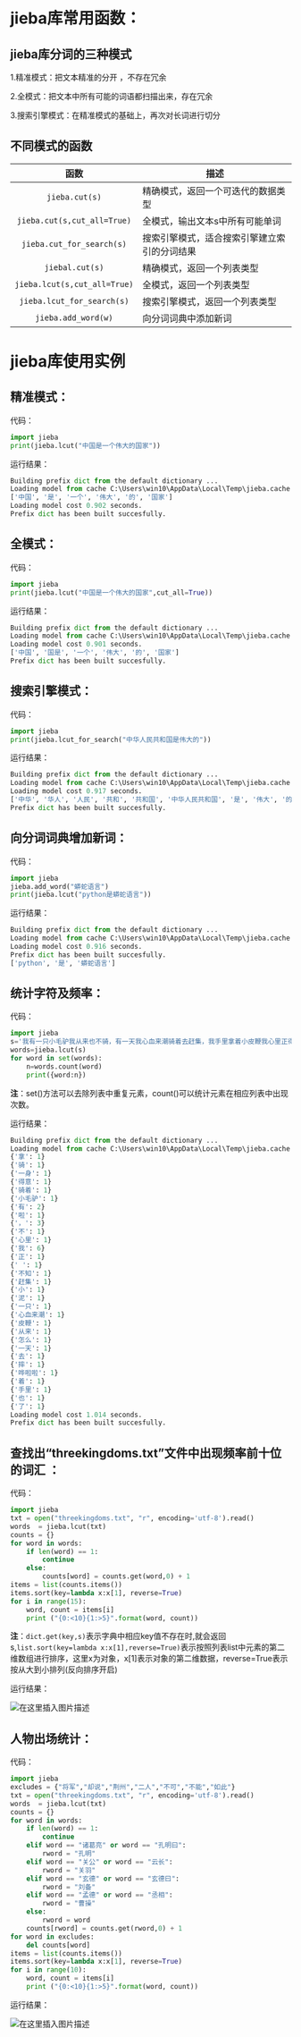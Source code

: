 # jieba库常用函数：

## jieba库分词的三种模式

1.精准模式：把文本精准的分开 ，不存在冗余

2.全模式：把文本中所有可能的词语都扫描出来，存在冗余

3.搜索引擎模式：在精准模式的基础上，再次对长词进行切分

## 不同模式的函数

|             函数             | 描述                                         |
| :--------------------------: | -------------------------------------------- |
|        `jieba.cut(s)`        | 精确模式，返回一个可迭代的数据类型           |
| `jieba.cut(s,cut_all=True)`  | 全模式，输出文本s中所有可能单词              |
|  `jieba.cut_for_search(s)`   | 搜索引擎模式，适合搜索引擎建立索引的分词结果 |
|       `jiebal.cut(s)`        | 精确模式，返回一个列表类型                   |
| `jieba.lcut(s,cut_all=True)` | 全模式，返回一个列表类型                     |
|  `jieba.lcut_for_search(s)`  | 搜索引擎模式，返回一个列表类型               |
|     `jieba.add_word(w)`      | 向分词词典中添加新词                         |

# jieba库使用实例

## 精准模式：

代码：

```python
import jieba
print(jieba.lcut("中国是一个伟大的国家"))
```

运行结果：

```python
Building prefix dict from the default dictionary ...
Loading model from cache C:\Users\win10\AppData\Local\Temp\jieba.cache
['中国', '是', '一个', '伟大', '的', '国家']
Loading model cost 0.902 seconds.
Prefix dict has been built succesfully.
```

## 全模式：

代码：

```python
import jieba
print(jieba.lcut("中国是一个伟大的国家",cut_all=True))
```

运行结果：

```python
Building prefix dict from the default dictionary ...
Loading model from cache C:\Users\win10\AppData\Local\Temp\jieba.cache
Loading model cost 0.901 seconds.
['中国', '国是', '一个', '伟大', '的', '国家']
Prefix dict has been built succesfully.
```

## 搜索引擎模式：

代码：

```python
import jieba
print(jieba.lcut_for_search("中华人民共和国是伟大的"))
```

运行结果：

```python
Building prefix dict from the default dictionary ...
Loading model from cache C:\Users\win10\AppData\Local\Temp\jieba.cache
Loading model cost 0.917 seconds.
['中华', '华人', '人民', '共和', '共和国', '中华人民共和国', '是', '伟大', '的']
Prefix dict has been built succesfully.
```

## 向分词词典增加新词：

代码：

```python
import jieba
jieba.add_word("蟒蛇语言")
print(jieba.lcut("python是蟒蛇语言"))
```

运行结果：

```python
Building prefix dict from the default dictionary ...
Loading model from cache C:\Users\win10\AppData\Local\Temp\jieba.cache
Loading model cost 0.916 seconds.
Prefix dict has been built succesfully.
['python', '是', '蟒蛇语言']
```

## 统计字符及频率：

代码：

```python
import jieba
s='我有一只小毛驴我从来也不骑，有一天我心血来潮骑着去赶集，我手里拿着小皮鞭我心里正得意，不知怎么哗啦啦啦我摔了一身泥 '
words=jieba.lcut(s)
for word in set(words):
    n=words.count(word)
    print({word:n})
```

**注**：set()方法可以去除列表中重复元素，count()可以统计元素在相应列表中出现次数。

运行结果：

```python
Building prefix dict from the default dictionary ...
Loading model from cache C:\Users\win10\AppData\Local\Temp\jieba.cache
{'拿': 1}
{'骑': 1}
{'一身': 1}
{'得意': 1}
{'骑着': 1}
{'小毛驴': 1}
{'有': 2}
{'啦': 1}
{'，': 3}
{'不': 1}
{'心里': 1}
{'我': 6}
{'正': 1}
{' ': 1}
{'不知': 1}
{'赶集': 1}
{'小': 1}
{'泥': 1}
{'一只': 1}
{'心血来潮': 1}
{'皮鞭': 1}
{'从来': 1}
{'怎么': 1}
{'一天': 1}
{'去': 1}
{'摔': 1}
{'哗啦啦': 1}
{'着': 1}
{'手里': 1}
{'也': 1}
{'了': 1}
Loading model cost 1.014 seconds.
Prefix dict has been built succesfully.
```

##  **查找出“threekingdoms.txt”文件中出现频率前十位的词汇**  ：

代码：

```python
import jieba
txt = open("threekingdoms.txt", "r", encoding='utf-8').read()
words  = jieba.lcut(txt)
counts = {}
for word in words:
    if len(word) == 1:
        continue
    else:
        counts[word] = counts.get(word,0) + 1
items = list(counts.items())
items.sort(key=lambda x:x[1], reverse=True) 
for i in range(15):
    word, count = items[i]
    print ("{0:<10}{1:>5}".format(word, count))
```

**注**：`dict.get(key,s)`表示字典中相应key值不存在时,就会返回s,`list.sort(key=lambda x:x[1],reverse=True)`表示按照列表list中元素的第二维数组进行排序，这里x为对象，x[1]表示对象的第二维数据，reverse=True表示按从大到小排列(反向排序开启)

运行结果：

![在这里插入图片描述](https://img-blog.csdnimg.cn/20190426152958725.png?x-oss-process=image/watermark,type_ZmFuZ3poZW5naGVpdGk,shadow_10,text_aHR0cHM6Ly9ibG9nLmNzZG4ubmV0L3dlaXhpbl80Mzg2NjU2Nw==,size_16,color_FFFFFF,t_70)  

## 人物出场统计：

代码：

```python
import jieba
excludes = {"将军","却说","荆州","二人","不可","不能","如此"}
txt = open("threekingdoms.txt", "r", encoding='utf-8').read()
words  = jieba.lcut(txt)
counts = {}
for word in words:
    if len(word) == 1:
        continue
    elif word == "诸葛亮" or word == "孔明曰":
        rword = "孔明"
    elif word == "关公" or word == "云长":
        rword = "关羽"
    elif word == "玄德" or word == "玄德曰":
        rword = "刘备"
    elif word == "孟德" or word == "丞相":
        rword = "曹操"
    else:
        rword = word
    counts[rword] = counts.get(rword,0) + 1
for word in excludes:
    del counts[word]
items = list(counts.items())
items.sort(key=lambda x:x[1], reverse=True) 
for i in range(10):
    word, count = items[i]
    print ("{0:<10}{1:>5}".format(word, count))
```

运行结果：

 ![在这里插入图片描述](https://img-blog.csdnimg.cn/20190426152917630.png?x-oss-process=image/watermark,type_ZmFuZ3poZW5naGVpdGk,shadow_10,text_aHR0cHM6Ly9ibG9nLmNzZG4ubmV0L3dlaXhpbl80Mzg2NjU2Nw==,size_16,color_FFFFFF,t_70) 

